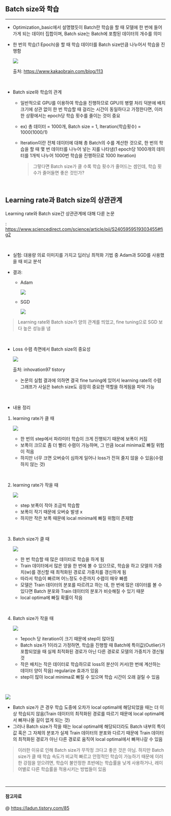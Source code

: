 ## Batch size와 학습 
--- 
- Optimization_basic에서 설명했듯이 Batch란 학습을 할 때 모델에 한 번에 들어가게 되는 데이터 집합이며, Batch size는 Batch에 포함된 데이터의 개수를 의미 
- 한 번의 학습(1 Epoch)을 할 때 학습 데이터를 Batch size만큼 나누어서 학습을 진행함 
  
  ![](./Image/batch_size.png)

  출처: https://www.kakaobrain.com/blog/113

<br>

- Batch size와 학습의 관계 
  - 일반적으로 GPU를 이용하여 학습을 진행하므로 GPU의 병렬 처리 덕분에 배치 크기에 상관 없이 한 번 학습할 때 걸리는 시간이 동일하다고 가정한다면, 이러한 상황에서는 epoch당 학습 횟수를 줄이는 것이 중요 
  - ex) 총 데이터 = 1000개, Batch size = 1, Iteration(학습횟수) = 1000(1000/1)
  - Iteration이란 전체 데이터에 대해 총 Batch의 수를 계산한 것으로, 한 번의 학습을 할 때 몇 번 데이터를 나누어 넣는 지를 나타냄(1 epoch당 1000개의 데이터를 1개씩 나누어 1000번 학습을 진행하므로 1000 Iteration)
  
    > 그렇다면 Batch size가 클 수록 학습 횟수가 줄어드는 셈인데, 학습 횟수가 줄어들면 좋은 것인가?

<br>


## Learning rate과 Batch size의 상관관계 


Learning rate와 Batch size간 상관관계에 대해 다룬 논문

: https://www.sciencedirect.com/science/article/pii/S2405959519303455#fig2


<br>

- 실험: 대용량 의료 이미지를 가지고 딥러닝 최적화 기법 중 Adam과 SGD를 사용했을 때 비교 분석 
- 결과: 

  - Adam
  
    ![](./Image/Adam.png)

  - SGD

    ![](./Image/SGD.png)

> Learning rate와 Batch size가 양의 관계를 띄었고, fine tuning으로 SGD 보다 높은 성능을 냄  

<br>

- Loss 수렴 측면에서 Batch size의 중요성 
  
  ![](./Image/epoch&loss.png)

  출처: inhovation97 tistory

    - 논문의 실험 결과에 의하면 결국 fine tuning에 있어서 learning rate의 수렴 그래프가 사실은 batch size도 굉장히 중요한 역할을 하게됨을 파악 가능 

<br>

- 내용 정리 
  
1. learning rate가 클 때
   
    ![](./Image/LR1.png)

   - 한 번의 step에서 파라미터 학습이 크게 진행되기 때문에 보폭이 커짐 
   - 보폭이 크므로 좀 더 빨리 수렴이 가능하며, 그 만큼 local minima로 빠질 위험이 적음
   - 하지만 너무 크면 오버슛이 심하게 일어나 loss가 전혀 줄지 않을 수 있음(수렴하지 않는 것)

<br>

2. learning rate가 작을 때 

    ![](./Image/LR2.png)

    - step 보폭이 작아 조금씩 학습함
    - 보폭이 작기 때문에 오버슛 발생 x 
    - 하지만 작은 보폭 때문에 local minima에 빠질 위험이 존재함

<br>

3. Batch size가 클 때 

    ![](./Image/BS1.png)

    - 한 번 학습할 때 많은 데이터로 학습을 하게 됨
    - Train 데이터에서 많은 양을 한 번에 볼 수 있으므로, 학습을 하고 모델의 가중치(w)를 갱신할 때 최적화된 경로로 가중치를 갱신하게 됨 
    - 따라서 학습이 빠르며 어느정도 수준까지 수렴이 매우 빠름
    - 모델은 Train 데이터의 분포를 따르려고 하는 데, 한 번에 많은 데이터를 볼 수 있다면 Batch 분포와 Train 데이터의 분포가 비슷해질 수 있기 때문  
    - local optima에 빠질 확률이 작음
 
<br>

4. Batch size가 작을 때 

    ![](./Image/BS2.png)

    - 1epoch 당 iteration이 크기 때문에 step이 많아짐 
    - Batch size가 1이라고 가정하면, 학습을 진행할 때 Batch에 특이값(Outlier)가 포함되었을 때 실제 최적화된 경로가 아닌 다른 경로로 모델의 가중치가 갱신될 것 
    - 작은 배치는 작은 데이터로 학습하므로 loss의 분산이 커서(한 번에 계산하는 데이터 양이 작음) regularize 효과가 있음 
    - step이 많아 local minima로 빠질 수 있으며 학습 시간이 오래 걸릴 수 있음 


<br>

![](./Image/SGD_BGD.png)

- Batch size가 큰 경우 학습 도중에 오차가 local optimal에 해당되었을 때는 더 이상 학습되지 않음(Train 데이터의 최적화된 경로를 따르기 때문에 local optimal에서 빠져나올 길이 없게 되는 것)
- 그러나 Batch size가 작을 때는 local optimal에 해당되더라도 Batch 내부의 특이값 혹은 그 자체의 분포가 실제 Train 데이터의 분포와 다르기 때문에 Train 데이터의 최적화된 경로가 아닌 다른 경로로 움직여 local optimal에서 빠져나갈 수 있음 

> 이러한 이유로 인해 Batch size가 무작정 크다고 좋은 것은 아님. 하지만 Batch size가 클 때 학습 속도가 비교적 빠르고 안정적인 학습이 가능하기 때문에 이러한 강점을 얻으려면, 학습이 불안정한 초반에는 학습률을 낮게 사용하거나, 레이어별로 다른 학습률을 적용시키는 방법들이 있음 

<br>

---
#### 참고자료 
@ https://ladun.tistory.com/85